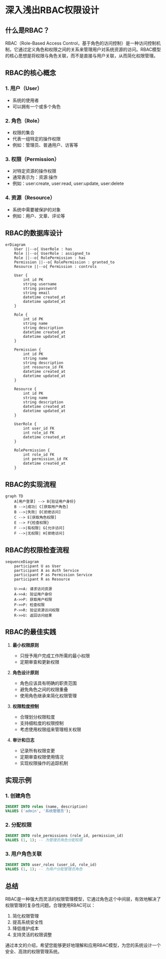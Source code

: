 # 深入浅出RBAC权限设计

## 什么是RBAC？

RBAC（Role-Based Access Control，基于角色的访问控制）是一种访问控制机制，它通过定义角色和权限之间的关系来管理用户对系统资源的访问。RBAC模型的核心思想是将权限与角色关联，而不是直接与用户关联，从而简化权限管理。

## RBAC的核心概念

### 1. 用户（User）
- 系统的使用者
- 可以拥有一个或多个角色

### 2. 角色（Role）
- 权限的集合
- 代表一组特定的操作权限
- 例如：管理员、普通用户、访客等

### 3. 权限（Permission）
- 对特定资源的操作权限
- 通常表示为：资源:操作
- 例如：user:create, user:read, user:update, user:delete

### 4. 资源（Resource）
- 系统中需要被保护的对象
- 例如：用户、文章、评论等

## RBAC的数据库设计

```mermaid
erDiagram
    User ||--o{ UserRole : has
    Role ||--o{ UserRole : assigned_to
    Role ||--o{ RolePermission : has
    Permission ||--o{ RolePermission : granted_to
    Resource ||--o{ Permission : controls

    User {
        int id PK
        string username
        string password
        string email
        datetime created_at
        datetime updated_at
    }

    Role {
        int id PK
        string name
        string description
        datetime created_at
        datetime updated_at
    }

    Permission {
        int id PK
        string name
        string description
        int resource_id FK
        datetime created_at
        datetime updated_at
    }

    Resource {
        int id PK
        string name
        string description
        datetime created_at
        datetime updated_at
    }

    UserRole {
        int user_id FK
        int role_id FK
        datetime created_at
    }

    RolePermission {
        int role_id FK
        int permission_id FK
        datetime created_at
    }
```

## RBAC的实现流程

```mermaid
graph TD
    A[用户登录] --> B{验证用户身份}
    B -->|成功| C[获取用户角色]
    B -->|失败| D[拒绝访问]
    C --> E[获取角色权限]
    E --> F{检查权限}
    F -->|有权限| G[允许访问]
    F -->|无权限| H[拒绝访问]
```

## RBAC的权限检查流程

```mermaid
sequenceDiagram
    participant U as User
    participant A as Auth Service
    participant P as Permission Service
    participant R as Resource

    U->>A: 请求访问资源
    A->>A: 验证用户身份
    A->>P: 获取用户权限
    P->>P: 检查权限
    P->>R: 验证资源访问权限
    R->>U: 返回访问结果
```

## RBAC的最佳实践

1. **最小权限原则**
   - 只授予用户完成工作所需的最小权限
   - 定期审查和更新权限

2. **角色设计原则**
   - 角色应该具有明确的职责范围
   - 避免角色之间的权限重叠
   - 使用角色继承来简化权限管理

3. **权限粒度控制**
   - 合理划分权限粒度
   - 支持细粒度的权限控制
   - 考虑使用权限组来管理相关权限

4. **审计和日志**
   - 记录所有权限变更
   - 定期审查权限使用情况
   - 实现权限操作的追踪机制

## 实现示例

### 1. 创建角色
```sql
INSERT INTO roles (name, description) 
VALUES ('admin', '系统管理员');
```

### 2. 分配权限
```sql
INSERT INTO role_permissions (role_id, permission_id)
VALUES (1, 1); -- 为管理员角色分配权限
```

### 3. 用户角色关联
```sql
INSERT INTO user_roles (user_id, role_id)
VALUES (1, 1); -- 为用户分配管理员角色
```

## 总结

RBAC是一种强大而灵活的权限管理模型，它通过角色这个中间层，有效地解决了权限管理的复杂性问题。合理使用RBAC可以：

1. 简化权限管理
2. 提高系统安全性
3. 降低维护成本
4. 支持灵活的权限调整

通过本文的介绍，希望您能够更好地理解和应用RBAC模型，为您的系统设计一个安全、高效的权限管理系统。
